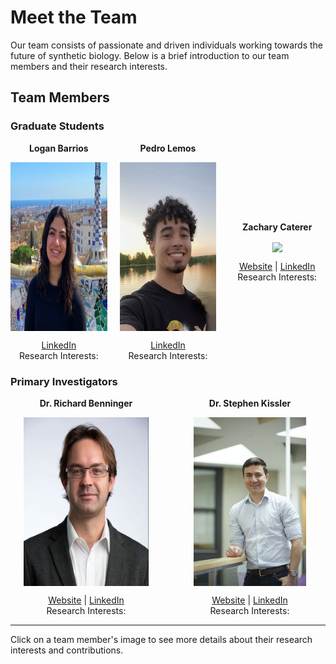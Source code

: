# Meet the Team

Our team consists of passionate and driven individuals working towards the future of synthetic biology. Below is a brief introduction to our team members and their research interests.

## Team Members

### Graduate Students

<div style="display: flex; justify-content: space-around; align-items: center; gap: 20px;">

  <div style="text-align: center; width: 200px;">
    <strong>Logan Barrios</strong><br>
    <p>
      <img height="270" align="center" src="../assets/loganbarrios.png"> 
    </p>
    <a href="https://www.linkedin.com/in/logan-barrios-a7b141191/">LinkedIn</a><br>
    Research Interests:
  </div>

  <div style="text-align: center; width: 200px;">
    <strong>Pedro Lemos</strong><br>
    <p>
      <img height="270" align="center" src="../assets/lemosheadshot.png"> 
    </p>
    <a href="https://www.linkedin.com/in/pedro-albuquerque-lemos/">LinkedIn</a><br>
    Research Interests:
  </div>

  <div style="text-align: center; width: 200px;">
    <strong>Zachary Caterer</strong><br>
    <p>
      <img height="270" align="center" src="../assets/Zach\ Caterer-DSC_0722.jpg"> 
    </p>
    <a href="http://caterer-z-t.github.io">Website</a> | <a href="https://www.linkedin.com/in/zacharytcaterer/">LinkedIn</a><br>
    Research Interests:
  </div>

</div>

### Primary Investigators

<div style="display: flex; justify-content: space-around; align-items: center; gap: 20px;">

  <div style="text-align: center; width: 200px;">
    <strong>Dr. Richard Benninger</strong><br>
    <p>
      <img height="270" align="center" src="../assets/benninger-001_2.jpg"> 
    </p>
    <a href="https://www.benningerlab.com/">Website</a> | <a href="https://www.linkedin.com/in/richard-benninger-451a083/">LinkedIn</a><br>
    Research Interests:
  </div>

  <div style="text-align: center; width: 200px;">
    <strong>Dr. Stephen Kissler</strong><br>
    <p>
      <img height="270" align="center" src="../assets/headshot_hsph_2.jpg"> 
    </p>
    <a href="https://kisslerlab.github.io/people/StephenKissler/">Website</a> | <a href="https://www.linkedin.com/in/stephen-kissler-1704a4182/">LinkedIn</a><br>
    Research Interests:
  </div>

</div>

---

Click on a team member's image to see more details about their research interests and contributions.